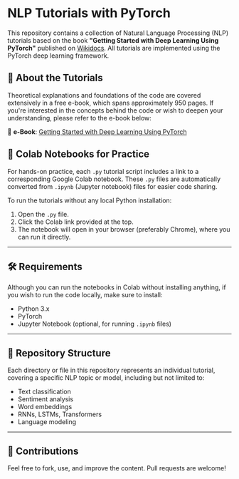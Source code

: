 # NLP Tutorials with PyTorch

This repository contains a collection of Natural Language Processing (NLP) tutorials based on the book **"Getting Started with Deep Learning Using PyTorch"** published on [Wikidocs](https://wikidocs.net/book/2788). All tutorials are implemented using the PyTorch deep learning framework.

## 📘 About the Tutorials

Theoretical explanations and foundations of the code are covered extensively in a free e-book, which spans approximately 950 pages. If you're interested in the concepts behind the code or wish to deepen your understanding, please refer to the e-book below:

📖 **e-Book**: [Getting Started with Deep Learning Using PyTorch](https://wikidocs.net/book/2788)

## 🔬 Colab Notebooks for Practice

For hands-on practice, each `.py` tutorial script includes a link to a corresponding Google Colab notebook. These `.py` files are automatically converted from `.ipynb` (Jupyter notebook) files for easier code sharing.

To run the tutorials without any local Python installation:

1. Open the `.py` file.
2. Click the Colab link provided at the top.
3. The notebook will open in your browser (preferably Chrome), where you can run it directly.

---

## 🛠 Requirements

Although you can run the notebooks in Colab without installing anything, if you wish to run the code locally, make sure to install:

* Python 3.x
* PyTorch
* Jupyter Notebook (optional, for running `.ipynb` files)

---

## 📂 Repository Structure

Each directory or file in this repository represents an individual tutorial, covering a specific NLP topic or model, including but not limited to:

* Text classification
* Sentiment analysis
* Word embeddings
* RNNs, LSTMs, Transformers
* Language modeling

---

## 📮 Contributions

Feel free to fork, use, and improve the content. Pull requests are welcome!

